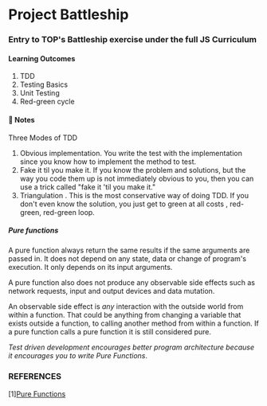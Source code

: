 # Project Battleship
### Entry to TOP's Battleship exercise under the full JS Curriculum

#### Learning Outcomes
1. TDD
2. Testing Basics
3. Unit Testing
4. Red-green cycle



#### 📌 Notes
Three Modes of TDD
1. Obvious implementation. You write the test with the implementation since you know how to implement the method to test.
2. Fake it til you make it. If you know the problem and solutions, but the way you code them up is not immediately obvious to you, then you can use a trick called "fake it 'til you make it."
3. Triangulation . This is the most conservative way of doing TDD. If you don't even know the solution, you just get to green at all costs , red-green, red-green loop.


##### Pure functions
A pure function always return the same results if the same arguments are passed in. It does not depend on any state, data or change of program's execution. It only depends on its input arguments.

A pure function also does not produce any observable side effects such as network requests, input and output devices and data mutation.

An observable side effect is *any* interaction with the outside world from within a function. That could be anything from changing a variable that exists outside a function, to calling another method from within a function. If a pure function calls a pure function it is still considered pure.

*Test driven development encourages better program architecture because it encourages you to write Pure Functions*.

### REFERENCES
[1][Pure Functions](https://medium.com/@jamesjefferyuk/javascript-what-are-pure-functions-4d4d5392d49c)
